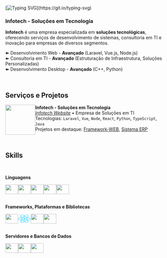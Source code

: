 <!-- 
  ## Links de onde usei para fazer meu readme

  # Typer - (https://readme-typing-svg.herokuapp.com/demo/)
  # Stats - (https://github-readme-streak-stats.herokuapp.com/demo/)
  # Grafico - (https://ashutosh00710.github.io/github-readme-activity-graph/)
  # VisitCount - (https://visitcount.itsvg.in/)

-->

[![Typing SVG](https://readme-typing-svg.herokuapp.com?font=Fira+Code&pause=1000&random=false&width=435&lines=Hi!+Welcome+to+Infotech's+profile!!)](https://git.io/typing-svg)

### Infotech - Soluções em Tecnologia

**Infotech** é uma empresa especializada em **soluções tecnológicas**, oferecendo serviços de desenvolvimento de sistemas, consultoria em TI e inovação para empresas de diversos segmentos.

➽ Desenvolvimento Web - **Avançado** (Laravel, Vue.js, Node.js) <br>
➽ Consultoria em TI - **Avançado** (Estruturação de Infraestrutura, Soluções Personalizadas) <br>
➽ Desenvolvimento Desktop - **Avançado** (C++, Python)

<br/>

## Serviços e Projetos

<img align="left" height="94px" width="94px" alt="" src="https://fw.infotech-solucoes.com/build/assets/infotech250x250-CH6JibDa.png"/>

**Infotech - Soluções em Tecnologia** \
[_Infotech Website_](https://www.infotech-solucoes.com/) • Empresa de Soluções em TI \
Tecnologias: `Laravel`, `Vue`, `Node`, `React`, `Python`, `TypeScript`, `Java` \
Projetos em destaque: [Framework-WEB](https://fw.infotech-solucoes.com/login?to=/dashboards), [Sistema ERP](https://www.linkedin.com/posts/infotech-solutions_sistema-erp-activity-7254094993617813504-QD6x?utm_source=share&utm_medium=member_desktop)

<br/>

## Skills
<br/>

**Linguagens**
<br/>
<div style="display: flex; align-items: center;">
  <img height="30" width="40" src="https://cdn.jsdelivr.net/gh/devicons/devicon/icons/javascript/javascript-original.svg" />
  <img height="30" width="40" src="https://cdn.jsdelivr.net/gh/devicons/devicon/icons/typescript/typescript-original.svg" />
  <img height="30" width="40" src="https://cdn.jsdelivr.net/gh/devicons/devicon/icons/python/python-original.svg">
  <img height="30" width="40" src="https://cdn.jsdelivr.net/gh/devicons/devicon/icons/cplusplus/cplusplus-original.svg" />
  <img height="30" width="40" src="https://cdn.jsdelivr.net/gh/devicons/devicon@latest/icons/php/php-original.svg" />
</div>
<br/>

**Frameworks, Plataformas e Bibliotecas**
<br/>
<div style="display: flex; align-items: center;">
  <img height="30" width="40" src="https://cdn.jsdelivr.net/gh/devicons/devicon/icons/bootstrap/bootstrap-original.svg" />
  <img height="30" width="40" src="https://raw.githubusercontent.com/devicons/devicon/master/icons/react/react-original.svg">
  <img height="30" width="40" src="https://cdn.jsdelivr.net/gh/devicons/devicon@latest/icons/vuejs/vuejs-original.svg" />
  <img height="30" width="40" src="https://cdn.jsdelivr.net/gh/devicons/devicon@latest/icons/nodejs/nodejs-original.svg" />
</div>
<br/>

**Servidores e Bancos de Dados**
<br/>
<div style="display: flex; align-items: center;">
  <img height="30" width="40" src="https://cdn.jsdelivr.net/gh/devicons/devicon@latest/icons/amazonwebservices/amazonwebservices-original-wordmark.svg" />
  <img height="30" width="40" src="https://cdn.jsdelivr.net/gh/devicons/devicon/icons/mysql/mysql-original.svg">
  <img height="30" width="40" src="https://cdn.jsdelivr.net/gh/devicons/devicon/icons/sqlite/sqlite-original.svg">
</div>
